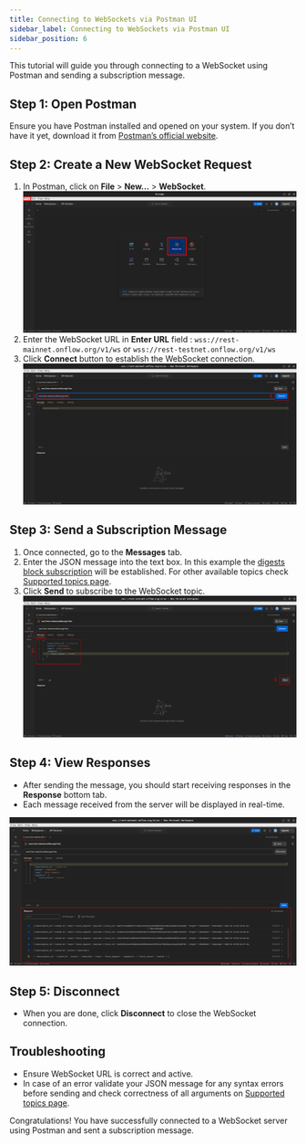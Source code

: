 ```yaml
---
title: Connecting to WebSockets via Postman UI
sidebar_label: Connecting to WebSockets via Postman UI
sidebar_position: 6
---
```


This tutorial will guide you through connecting to a WebSocket using Postman and sending a subscription message.

## Step 1: Open Postman

Ensure you have Postman installed and opened on your system. If you don’t have it yet, download it from [Postman’s official website](https://www.postman.com/downloads/).

## Step 2: Create a New WebSocket Request

1. In Postman, click on **File** > **New...** > **WebSocket**.
![pe_1](<assets/pe_1.png>)
2. Enter the WebSocket URL in **Enter URL** field : `wss://rest-mainnet.onflow.org/v1/ws` or `wss://rest-testnet.onflow.org/v1/ws`
3. Click **Connect** button to establish the WebSocket connection.
![pe_2](<assets/pe_2.png>)

## Step 3: Send a Subscription Message

1. Once connected, go to the **Messages** tab.
2. Enter the JSON message into the text box. In this example the [digests block subscription](./supported-topics/block_digests_topic.md) will be established. For other available topics check [Supported topics page](./supported-topics/index.md).
3. Click **Send** to subscribe to the WebSocket topic.
![pe_3](<assets/pe_3.png>)

## Step 4: View Responses

- After sending the message, you should start receiving responses in the **Response** bottom tab.
- Each message received from the server will be displayed in real-time.

![pe_4](<assets/pe_4.png>)

## Step 5: Disconnect

- When you are done, click **Disconnect** to close the WebSocket connection.

## Troubleshooting

- Ensure WebSocket URL is correct and active.
- In case of an error validate your JSON message for any syntax errors before sending and check correctness of all arguments on [Supported topics page](./supported-topics/index.md). 

Congratulations! You have successfully connected to a WebSocket server using Postman and sent a subscription message.







